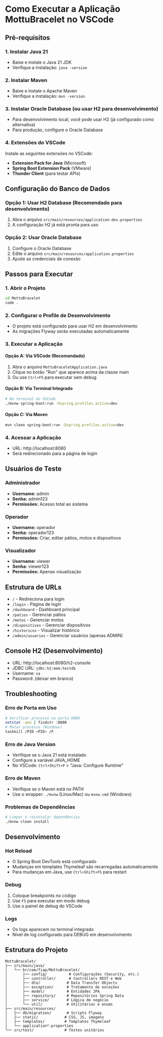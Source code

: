 # Como Executar a Aplicação MottuBracelet no VSCode

## Pré-requisitos

### 1. Instalar Java 21
- Baixe e instale o Java 21 JDK
- Verifique a instalação: `java -version`

### 2. Instalar Maven
- Baixe e instale o Apache Maven
- Verifique a instalação: `mvn -version`

### 3. Instalar Oracle Database (ou usar H2 para desenvolvimento)
- Para desenvolvimento local, você pode usar H2 (já configurado como alternativa)
- Para produção, configure o Oracle Database

### 4. Extensões do VSCode
Instale as seguintes extensões no VSCode:
- **Extension Pack for Java** (Microsoft)
- **Spring Boot Extension Pack** (VMware)
- **Thunder Client** (para testar APIs)

## Configuração do Banco de Dados

### Opção 1: Usar H2 Database (Recomendado para desenvolvimento)
1. Abra o arquivo `src/main/resources/application-dev.properties`
2. A configuração H2 já está pronta para uso

### Opção 2: Usar Oracle Database
1. Configure o Oracle Database
2. Edite o arquivo `src/main/resources/application.properties`
3. Ajuste as credenciais de conexão

## Passos para Executar

### 1. Abrir o Projeto
```bash
cd MottuBracelet
code .
```

### 2. Configurar o Profile de Desenvolvimento
- O projeto está configurado para usar H2 em desenvolvimento
- As migrações Flyway serão executadas automaticamente

### 3. Executar a Aplicação

#### Opção A: Via VSCode (Recomendado)
1. Abra o arquivo `MottuBraceletApplication.java`
2. Clique no botão "Run" que aparece acima da classe main
3. Ou use `Ctrl+F5` para executar sem debug

#### Opção B: Via Terminal Integrado
```bash
# No terminal do VSCode
./mvnw spring-boot:run -Dspring.profiles.active=dev
```

#### Opção C: Via Maven
```bash
mvn clean spring-boot:run -Dspring.profiles.active=dev
```

### 4. Acessar a Aplicação
- URL: http://localhost:8080
- Será redirecionado para a página de login

## Usuários de Teste

### Administrador
- **Username:** admin
- **Senha:** admin123
- **Permissões:** Acesso total ao sistema

### Operador
- **Username:** operador
- **Senha:** operador123
- **Permissões:** Criar, editar pátios, motos e dispositivos

### Visualizador
- **Username:** viewer
- **Senha:** viewer123
- **Permissões:** Apenas visualização

## Estrutura de URLs

- `/` - Redireciona para login
- `/login` - Página de login
- `/dashboard` - Dashboard principal
- `/patios` - Gerenciar pátios
- `/motos` - Gerenciar motos
- `/dispositivos` - Gerenciar dispositivos
- `/historicos` - Visualizar histórico
- `/admin/usuarios` - Gerenciar usuários (apenas ADMIN)

## Console H2 (Desenvolvimento)
- URL: http://localhost:8080/h2-console
- JDBC URL: `jdbc:h2:mem:testdb`
- Username: `sa`
- Password: (deixar em branco)

## Troubleshooting

### Erro de Porta em Uso
```bash
# Verificar processo na porta 8080
netstat -ano | findstr :8080
# Matar processo (Windows)
taskkill /PID <PID> /F
```

### Erro de Java Version
- Verifique se o Java 21 está instalado
- Configure a variável JAVA_HOME
- No VSCode: `Ctrl+Shift+P` > "Java: Configure Runtime"

### Erro de Maven
- Verifique se o Maven está no PATH
- Use o wrapper: `./mvnw` (Linux/Mac) ou `mvnw.cmd` (Windows)

### Problemas de Dependências
```bash
# Limpar e reinstalar dependências
./mvnw clean install
```

## Desenvolvimento

### Hot Reload
- O Spring Boot DevTools está configurado
- Mudanças em templates Thymeleaf são recarregadas automaticamente
- Para mudanças em Java, use `Ctrl+Shift+F5` para restart

### Debug
1. Coloque breakpoints no código
2. Use `F5` para executar em modo debug
3. Use o painel de debug do VSCode

### Logs
- Os logs aparecem no terminal integrado
- Nível de log configurado para DEBUG em desenvolvimento

## Estrutura do Projeto

```
MottuBracelet/
├── src/main/java/
│   └── br/com/fiap/MottuBracelet/
│       ├── config/          # Configurações (Security, etc.)
│       ├── controller/      # Controllers REST e Web
│       ├── dto/            # Data Transfer Objects
│       ├── exception/      # Tratamento de exceções
│       ├── model/          # Entidades JPA
│       ├── repository/     # Repositórios Spring Data
│       ├── service/        # Lógica de negócio
│       └── util/           # Utilitários e enums
├── src/main/resources/
│   ├── db/migration/       # Scripts Flyway
│   ├── static/            # CSS, JS, imagens
│   ├── templates/         # Templates Thymeleaf
│   └── application*.properties
└── src/test/              # Testes unitários
```